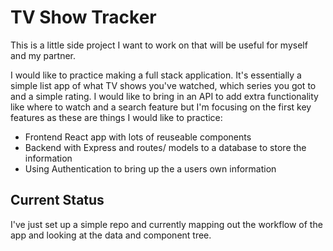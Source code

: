 # TV Show Tracker

This is a little side project I want to work on that will be useful for myself and my partner.

I would like to practice making a full stack application. It's essentially a simple list app of what TV shows you've watched, which series you got to and a simple rating. I would like to bring in an API to add extra functionality like where to watch and a search feature but I'm focusing on the first key features as these are things I would like to practice:

- Frontend React app with lots of reuseable components
- Backend with Express and routes/ models to a database to store the information
- Using Authentication to bring up the a users own information

## Current Status

I've just set up a simple repo and currently mapping out the workflow of the app and looking at the data and component tree.
